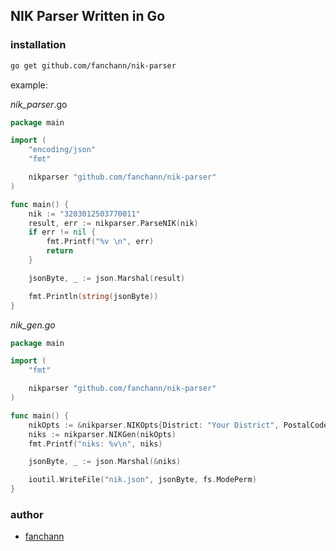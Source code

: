 ## NIK Parser Written in Go

### installation
```sh
go get github.com/fanchann/nik-parser
```

example:

_nik_parser_.go
```go
package main

import (
	"encoding/json"
	"fmt"

	nikparser "github.com/fanchann/nik-parser"
)

func main() {
	nik := "3203012503770011"
	result, err := nikparser.ParseNIK(nik)
	if err != nil {
		fmt.Printf("%v \n", err)
		return
	}

	jsonByte, _ := json.Marshal(result)

	fmt.Println(string(jsonByte))
}
```

_nik_gen.go_

```go
package main

import (
	"fmt"

	nikparser "github.com/fanchann/nik-parser"
)

func main() {
	nikOpts := &nikparser.NIKOpts{District: "Your District", PostalCode: "PostCode",Ttl: 20}
	niks := nikparser.NIKGen(nikOpts)
	fmt.Printf("niks: %v\n", niks)

	jsonByte, _ := json.Marshal(&niks)

	ioutil.WriteFile("nik.json", jsonByte, fs.ModePerm)
}
```

### author
- [fanchann](https://github.com/fanchann)